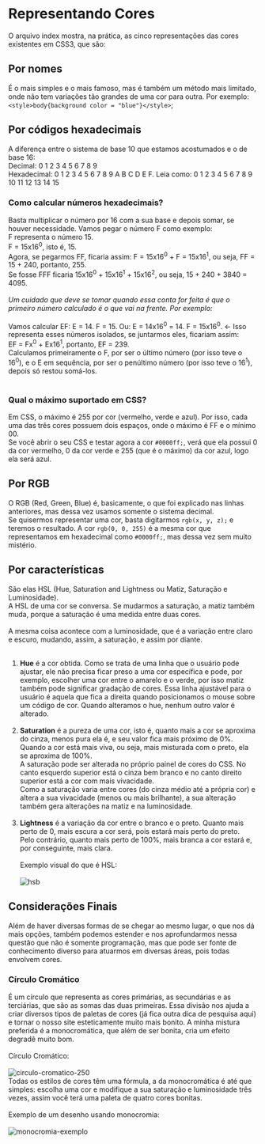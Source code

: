 # Representando Cores
O arquivo index mostra, na prática, as cinco representações das cores existentes em CSS3, que são:
## Por nomes
É o mais simples e o mais famoso, mas é também um método mais limitado, onde não tem variações tão grandes de uma cor para outra. Por exemplo: ``<style>body{background color = "blue"}</style>``;
## Por códigos hexadecimais
A diferença entre o sistema de base 10 que estamos acostumados e o de base 16:<br>
Decimal: 0 1 2 3 4 5 6 7 8 9<br>
Hexadecimal: 0 1 2 3 4 5 6 7 8 9 A B C D E F. Leia como: 0 1 2 3 4 5 6 7 8 9 10 11 12 13 14 15
### Como calcular números hexadecimais?
Basta multiplicar o número por 16 com a sua base e depois somar, se houver necessidade. Vamos pegar o número F como exemplo:<br>
F representa o número 15.<br>
F = 15x16<sup>0</sup>, isto é, 15.<br>
Agora, se pegarmos FF, ficaria assim:
F = 15x16<sup>0</sup> + F = 15x16<sup>1</sup>, ou seja, FF = 15 + 240, portanto, 255.<br>
Se fosse FFF ficaria 15x16<sup>0</sup> + 15x16<sup>1</sup> + 15x16<sup>2</sup>, ou seja, 15 + 240 + 3840 = 4095.<br><br>
*<em>Um cuidado que deve se tomar quando essa conta for feita é que o primeiro número calculado é o que vai na frente. Por exemplo:</em>*<br><br>
Vamos calcular EF: E = 14. F = 15. Ou: E = 14x16<sup>0</sup> = 14. F = 15x16<sup>0</sup>. &leftarrow; Isso representa esses números isolados, se juntarmos eles, ficariam assim:<br>
EF = Fx<sup>0</sup> + Ex16<sup>1</sup>, portanto, EF = 239.<br>
Calculamos primeiramente o F, por ser o último número (por isso teve o 16<sup>0</sup>), e o E em sequência, por ser o penúltimo número (por isso teve o 16<sup>1</sup>), depois só restou somá-los.<br><br>
### Qual o máximo suportado em CSS?
Em CSS, o máximo é 255 por cor (vermelho, verde e azul). Por isso, cada uma das três cores possuem dois espaços, onde o máximo é FF e o mínimo 00.<br>
Se você abrir o seu CSS e testar agora a cor ``#0000ff;``, verá que ela possui 0 da cor vermelho, 0 da cor verde e 255 (que é o máximo) da cor azul, logo ela será azul.

## Por RGB
O RGB (Red, Green, Blue) é, basicamente, o que foi explicado nas linhas anteriores, mas dessa vez usamos somente o sistema decimal.<br>
Se quisermos representar uma cor, basta digitarmos ``rgb(x, y, z);`` e teremos o resultado. A cor ``rgb(0, 0, 255)`` é a mesma cor que representamos em hexadecimal como ``#0000ff;``, mas dessa vez sem muito mistério.

## Por características
São elas HSL (Hue, Saturation and Lightness ou Matiz, Saturação e Luminosidade).<br>
A HSL de uma cor se conversa. Se mudarmos a saturação, a matiz também muda, porque a saturação é uma medida entre duas cores.<br><br>
A mesma coisa acontece com a luminosidade, que é a variação entre claro e escuro, mudando, assim, a saturação, e assim por diante.<br><br>
1. **Hue** é a cor obtida. Como se trata de uma linha que o usuário pode ajustar, ele não precisa ficar preso a uma cor específica e pode, por exemplo, escolher uma cor entre o amarelo e o verde, por isso matiz também pode significar gradação de cores.
Essa linha ajustável para o usuário é aquela que fica a direita quando posicionamos o mouse sobre um código de cor. Quando alteramos o hue, nenhum outro valor é alterado.<br><br>
2. **Saturation** é a pureza de uma cor, isto é, quanto mais a cor se aproxima do cinza, menos pura ela é, e seu valor fica mais próximo de 0%.<br>
Quando a cor está mais viva, ou seja, mais misturada com o preto, ela se aproxima de 100%.<br>
A saturação pode ser alterada no próprio painel de cores do CSS. No canto esquerdo superior está o cinza bem branco e no canto direito superior está a cor com mais vivacidade.<br>
Como a saturação varia entre cores (do cinza médio até a própria cor) e altera a sua vivacidade (menos ou mais brilhante), a sua alteração também gera alterações na matiz e na luminosidade.<br><br>
3. **Lightness** é a variação da cor entre o branco e o preto. Quanto mais perto de 0, mais escura a cor será, pois estará mais perto do preto.<br>
Pelo contrário, quanto mais perto de 100%, mais branca a cor estará e, por conseguinte, mais clara.<br><br>
Exemplo visual do que é HSL:<br><br>
![hsb](https://user-images.githubusercontent.com/97858145/159133817-9057def8-c5be-4ea4-b386-4ce1e777c762.png)

## Considerações Finais
Além de haver diversas formas de se chegar ao mesmo lugar, o que nos dá mais opções, também podemos estender e nos aprofundarmos nessa questão que não é somente programação, mas que pode ser fonte de conhecimento diverso para atuarmos em diversas áreas, pois todas envolvem cores.
### Círculo Cromático
É um círculo que representa as cores primárias, as secundárias e as terciárias, que são as somas das duas primeiras. Essa divisão nos ajuda a criar diversos tipos de paletas de cores (já fica outra dica de pesquisa aqui) e tornar o nosso site esteticamente muito mais bonito. A minha mistura preferida é a monocromática, que além de ser bonita, cria um efeito degradê muito bom.<br><br>
Círculo Cromático:<br><br>
![circulo-cromatico-250](https://user-images.githubusercontent.com/97858145/159134104-54b3fb17-bdb4-47a9-9eac-65cabc2cb077.jpg)<br>
Todas os estilos de cores têm uma fórmula, a da monocromática é até que simples: escolha uma cor e modifique a sua saturação e luminosidade três vezes, assim você terá uma paleta de quatro cores bonitas.<br><br>
Exemplo de um desenho usando monocromia:<br><br>
![monocromia-exemplo](https://user-images.githubusercontent.com/97858145/159134482-c90ac485-f163-4803-bf20-1fb52991d559.jpg)
